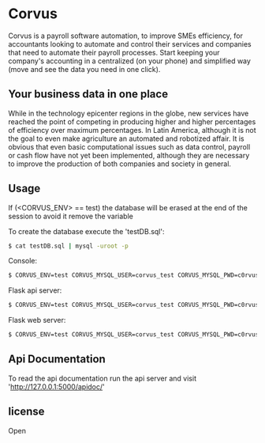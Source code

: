 # Corvus

Corvus is a payroll software automation, to improve SMEs efficiency,
for accountants looking to automate and control their services and
companies that need to automate their payroll processes.
Start keeping your company's accounting in a centralized (on your phone)
and simplified way (move and see the data you need in one click).

## Your business data in one place

While in the technology epicenter regions in the globe, new services
have reached the point of competing in producing higher and higher
percentages of efficiency over maximum percentages. In Latin America,
although it is not the goal to even make agriculture an automated and
robotized affair. It is obvious that even basic computational issues
such as data control, payroll or cash flow have not yet been implemented,
although they are necessary to improve the production of both companies
and society in general.

## Usage

If (<CORVUS_ENV> == test) the database will be erased at the end of the session
to avoid it remove the variable

To create the database execute the 'testDB.sql':

```bash
$ cat testDB.sql | mysql -uroot -p
```

Console:

```bash
$ CORVUS_ENV=test CORVUS_MYSQL_USER=corvus_test CORVUS_MYSQL_PWD=c0rvus CORVUS_MYSQL_HOST=localhost CORVUS_MYSQL_DB=corvus_test_db ./console.py
```

Flask api server:

```bash
$ CORVUS_ENV=test CORVUS_MYSQL_USER=corvus_test CORVUS_MYSQL_PWD=c0rvus CORVUS_MYSQL_HOST=localhost CORVUS_MYSQL_DB=corvus_test_db python3 -m api.app
```

Flask web server:

```bash
$ CORVUS_ENV=test CORVUS_MYSQL_USER=corvus_test CORVUS_MYSQL_PWD=c0rvus CORVUS_MYSQL_HOST=localhost CORVUS_MYSQL_DB=corvus_test_db python3 -m web.app
```

## Api Documentation

To read the api documentation run the api server and visit 'http://127.0.0.1:5000/apidoc/'

## license

Open
